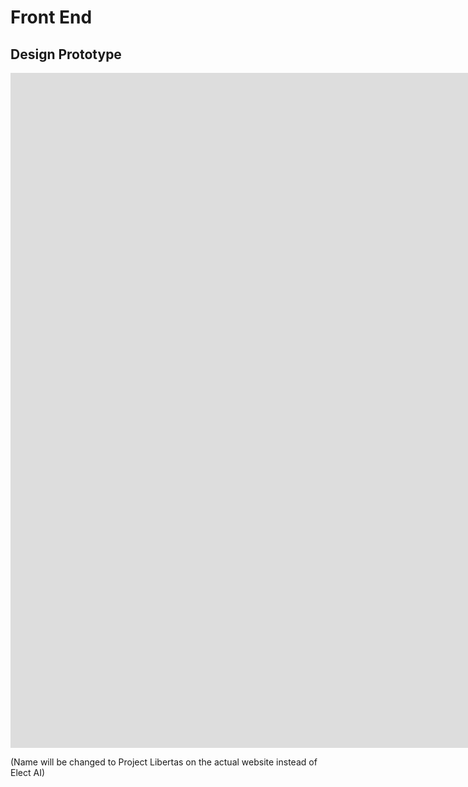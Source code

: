 # Front End

## Design Prototype

<iframe width="1920" height="1080" src="https://xd.adobe.com/embed/2fcd7020-32d0-4eff-b6be-9e38b932d440-7a9e/?fullscreen" frameborder="0" allowfullscreen></iframe>

(Name will be changed to Project Libertas on the actual website instead of Elect AI)


